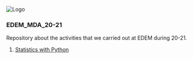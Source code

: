 ![Logo](https://n3m5z7t4.rocketcdn.me/wp-content/plugins/edem-shortcodes/public/img/logo-Edem.png)

### EDEM_MDA_20-21
Repository about the activities that we carried out at EDEM during 20-21.

1. [Statistics with Python](https://github.com/jabrio/EDEM_Exercises_Statistics_Python)
